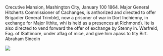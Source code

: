 Crecutive Mansion, Mashington City, January 100 1864. Major General Hitcherts Commissioner of Cachanges, is anthorized and directed to offer Brigadier General Trimble), now a prisoner of war in Dort Inchienny, in exchange for Major lithite, whi is held as a presences at Richmond). Ite is also directed to vend forward the offer of exchange by Stenny in. Warfreld, Eag. of ISaltimore, under aflag of mice, and give him apass to tity Birt. Abraham Sincoln 

![](_page_0_Picture_1.jpeg)